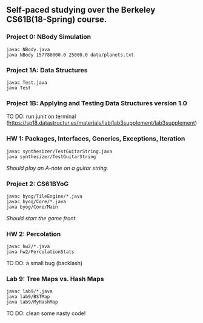 ## Self-paced studying over the Berkeley CS61B(18-Spring) course.


### Project 0: NBody Simulation

```
javac NBody.java 
java NBody 157788000.0 25000.0 data/planets.txt
```

### Project 1A: Data Structures

```
javac Test.java
java Test
```

### Project 1B: Applying and Testing Data Structures version 1.0

TO DO: run junit on terminal (https://sp18.datastructur.es/materials/lab/lab3supplement/lab3supplement)


### HW 1: Packages, Interfaces, Generics, Exceptions, Iteration

```
javac synthesizer/TestGuitarString.java 
java synthesizer/TestGuitarString
```
*Should play an A-note on a guitar string.*

### Project 2: CS61BYoG

```
javac byog/TileEngine/*.java
javac byog/Core/*.java
java byog/Core/Main
```
*Should start the game front.*

### HW 2: Percolation

```
javac hw2/*.java
java hw2/PercolationStats
```
TO DO: a small bug (backlash)

### Lab 9: Tree Maps vs. Hash Maps

```
javac lab9/*.java
java lab9/BSTMap 
java lab9/MyHashMap
```
TO DO: clean some nasty code!
